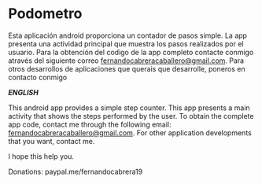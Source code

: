 # Podometro
Esta aplicación android proporciona un contador de pasos simple. La app presenta una actividad principal que muestra los pasos realizados por el usuario. Para la obtención del codigo de la app completo contacte conmigo através del siguiente correo fernandocabreracaballero@gmail.com. Para otros desarrollos de aplicaciones que querais que desarrolle,  poneros en contacto conmigo

***ENGLISH***

This android app provides a simple step counter. This app presents a main activity that shows the steps performed by the user. To obtain the complete app code, contact me through the following email: fernandocabreracaballero@gmail.com. 
For other application developments that you want, contact me.

I hope this help you. 


Donations: paypal.me/fernandocabrera19

